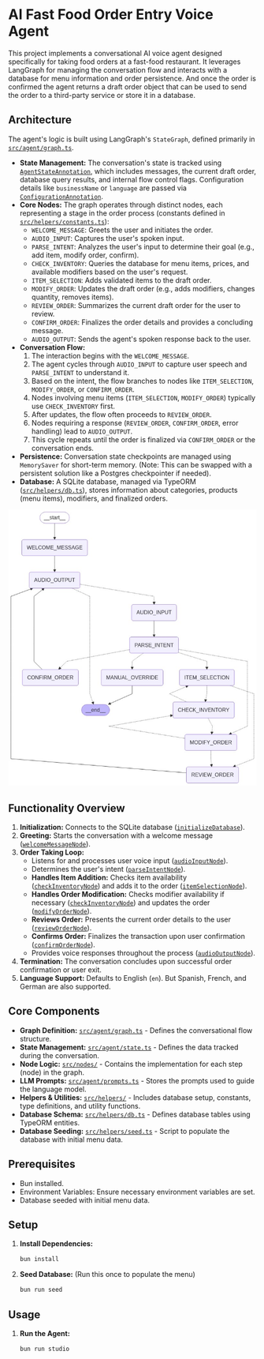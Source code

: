 # AI Fast Food Order Entry Voice Agent

This project implements a conversational AI voice agent designed specifically for taking food orders at a fast-food restaurant. It leverages LangGraph for managing the conversation flow and interacts with a database for menu information and order persistence. And once the order is confirmed the agent returns a draft order object that can be used to send the order to a third-party service or store it in a database.

## Architecture

The agent's logic is built using LangGraph's `StateGraph`, defined primarily in [`src/agent/graph.ts`](src/agent/graph.ts).

*   **State Management:** The conversation's state is tracked using [`AgentStateAnnotation`](src/agent/state.ts), which includes messages, the current draft order, database query results, and internal flow control flags. Configuration details like `businessName` or `language` are passed via [`ConfigurationAnnotation`](src/agent/state.ts).
*   **Core Nodes:** The graph operates through distinct nodes, each representing a stage in the order process (constants defined in [`src/helpers/constants.ts`](src/helpers/constants.ts)):
    *   `WELCOME_MESSAGE`: Greets the user and initiates the order.
    *   `AUDIO_INPUT`: Captures the user's spoken input.
    *   `PARSE_INTENT`: Analyzes the user's input to determine their goal (e.g., add item, modify order, confirm).
    *   `CHECK_INVENTORY`: Queries the database for menu items, prices, and available modifiers based on the user's request.
    *   `ITEM_SELECTION`: Adds validated items to the draft order.
    *   `MODIFY_ORDER`: Updates the draft order (e.g., adds modifiers, changes quantity, removes items).
    *   `REVIEW_ORDER`: Summarizes the current draft order for the user to review.
    *   `CONFIRM_ORDER`: Finalizes the order details and provides a concluding message.
    *   `AUDIO_OUTPUT`: Sends the agent's spoken response back to the user.
*   **Conversation Flow:**
    1.  The interaction begins with the `WELCOME_MESSAGE`.
    2.  The agent cycles through `AUDIO_INPUT` to capture user speech and `PARSE_INTENT` to understand it.
    3.  Based on the intent, the flow branches to nodes like `ITEM_SELECTION`, `MODIFY_ORDER`, or `CONFIRM_ORDER`.
    4.  Nodes involving menu items (`ITEM_SELECTION`, `MODIFY_ORDER`) typically use `CHECK_INVENTORY` first.
    5.  After updates, the flow often proceeds to `REVIEW_ORDER`.
    6.  Nodes requiring a response (`REVIEW_ORDER`, `CONFIRM_ORDER`, error handling) lead to `AUDIO_OUTPUT`.
    7.  This cycle repeats until the order is finalized via `CONFIRM_ORDER` or the conversation ends.
*   **Persistence:** Conversation state checkpoints are managed using `MemorySaver` for short-term memory. (Note: This can be swapped with a persistent solution like a Postgres checkpointer if needed).
*   **Database:** A SQLite database, managed via TypeORM ([`src/helpers/db.ts`](src/helpers/db.ts)), stores information about categories, products (menu items), modifiers, and finalized orders.

![Agent Architecture Diagram](/assets/graph.png)

## Functionality Overview

1.  **Initialization:** Connects to the SQLite database ([`initializeDatabase`](src/helpers/db.ts)).
2.  **Greeting:** Starts the conversation with a welcome message ([`welcomeMessageNode`](src/nodes/welcome-message.ts)).
3.  **Order Taking Loop:**
    *   Listens for and processes user voice input ([`audioInputNode`](src/nodes/audio-input.ts)).
    *   Determines the user's intent ([`parseIntentNode`](src/nodes/parse-intent.ts)).
    *   **Handles Item Addition:** Checks item availability ([`checkInventoryNode`](src/nodes/check-inventory.ts)) and adds it to the order ([`itemSelectionNode`](src/nodes/item-selection.ts)).
    *   **Handles Order Modification:** Checks modifier availability if necessary ([`checkInventoryNode`](src/nodes/check-inventory.ts)) and updates the order ([`modifyOrderNode`](src/nodes/modify-order.ts)).
    *   **Reviews Order:** Presents the current order details to the user ([`reviewOrderNode`](src/nodes/review-order.ts)).
    *   **Confirms Order:** Finalizes the transaction upon user confirmation ([`confirmOrderNode`](src/nodes/confirm-order.ts)).
    *   Provides voice responses throughout the process ([`audioOutputNode`](src/nodes/audio-output.ts)).
4.  **Termination:** The conversation concludes upon successful order confirmation or user exit.
5.  **Language Support:** Defaults to English (`en`). But Spanish, French, and German are also supported. 

## Core Components

*   **Graph Definition:** [`src/agent/graph.ts`](src/agent/graph.ts) - Defines the conversational flow structure.
*   **State Management:** [`src/agent/state.ts`](src/agent/state.ts) - Defines the data tracked during the conversation.
*   **Node Logic:** [`src/nodes/`](nodes) - Contains the implementation for each step (node) in the graph.
*   **LLM Prompts:** [`src/agent/prompts.ts`](src/agent/prompts.ts) - Stores the prompts used to guide the language model.
*   **Helpers & Utilities:** [`src/helpers/`](src/helpers) - Includes database setup, constants, type definitions, and utility functions.
*   **Database Schema:** [`src/helpers/db.ts`](src/helpers/db.ts) - Defines database tables using TypeORM entities.
*   **Database Seeding:** [`src/helpers/seed.ts`](src/helpers/seed.ts) - Script to populate the database with initial menu data.

## Prerequisites

*   Bun installed.
*   Environment Variables: Ensure necessary environment variables are set.
*   Database seeded with initial menu data.

## Setup

1.  **Install Dependencies:**
    ````bash
    bun install
    ````
2.  **Seed Database:** (Run this once to populate the menu)
    ````bash
    bun run seed
    ````

## Usage

1.  **Run the Agent:**
    ````bash
    bun run studio 
    ````


